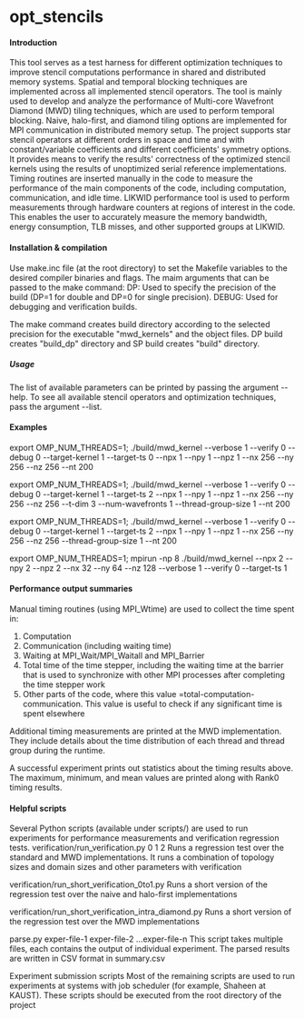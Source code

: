 opt_stencils
============

#### Introduction
This tool serves as a test harness for different optimization techniques to
improve stencil computations performance in shared and distributed memory
systems. Spatial and temporal blocking techniques are implemented across all 
implemented stencil operators. The tool is mainly used to develop and analyze 
the performance of Multi-core Wavefront Diamond (MWD) tiling techniques, which 
are used to perform temporal blocking. Naive, halo-first, and diamond tiling 
options are implemented for MPI communication in distributed memory setup. The 
project supports star stencil operators at different orders in space and time 
and with constant/variable coefficients and different coefficients' symmetry 
options. It provides means to verify the results' correctness of the optimized 
stencil kernels using the results of unoptimized serial reference 
implementations. Timing routines are inserted manually in the code to measure 
the performance of the main components of the code, including computation, 
communication, and idle time.
LIKWID performance tool is used to perform measurements through hardware 
counters at regions of interest in the code. This enables the user to accurately 
measure the memory bandwidth, energy consumption, TLB misses, and other 
supported groups at LIKWID.


#### Installation & compilation
Use make.inc file (at the root directory) to set the Makefile variables to the 
desired compiler binaries and flags. The maim arguments that can be passed to 
the make command:
  DP: Used to specify the precision of the build (DP=1 for double and DP=0 for 
  	single precision).
  DEBUG: Used for debugging and verification builds.

The make command creates build directory according to the selected precision for 
the executable "mwd_kernels" and the object files. DP build creates "build_dp" 
directory and SP build creates "build" directory.


##### Usage
The list of available parameters can be printed by passing the argument --help.
To see all available stencil operators and optimization techniques, pass the 
argument --list.

#### Examples
  export OMP_NUM_THREADS=1; ./build/mwd_kernel --verbose 1 --verify 0 --debug 0 
	 --target-kernel 1 --target-ts 0 --npx 1 --npy 1 --npz 1 --nx 256 
	 --ny 256 --nz 256 --nt 200

  export OMP_NUM_THREADS=1; ./build/mwd_kernel --verbose 1 --verify 0 --debug 0 
	 --target-kernel 1 --target-ts 2 --npx 1 --npy 1 --npz 1 --nx 256 
	 --ny 256 --nz 256 --t-dim 3 --num-wavefronts 1 --thread-group-size 1 
	 --nt 200

  export OMP_NUM_THREADS=1; ./build/mwd_kernel --verbose 1 --verify 0 --debug 0 
	 --target-kernel 1 --target-ts 2 --npx 1 --npy 1 --npz 1 --nx 256 
	 --ny 256 --nz 256 --thread-group-size 1 --nt 200

  export OMP_NUM_THREADS=1; mpirun -np 8 ./build/mwd_kernel --npx 2 --npy 2 
	 --npz 2 --nx 32 --ny 64 --nz 128 --verbose 1 --verify 0 --target-ts 1


#### Performance output summaries
Manual timing routines (using MPI_Wtime) are used to collect the time spent in:
  1) Computation
  2) Communication (including waiting time)
  3) Waiting at MPI_Wait/MPI_Waitall and MPI_Barrier
  4) Total time of the time stepper, including the waiting time at the barrier
     that is used to synchronize with other MPI processes after completing the 
     time stepper work
  5) Other parts of the code, where this value =total-computation-communication.
     This value is useful to check if any significant time is spent elsewhere

Additional timing measurements are printed at the MWD implementation. They 
include details about the time distribution of each thread and thread group 
during the runtime.

A successful experiment prints out statistics about the timing results above. 
The maximum, minimum, and mean values are printed along with Rank0 timing 
results.


#### Helpful scripts
Several Python scripts (available under scripts/) are used to run experiments 
for performance measurements and verification regression tests. 
  verification/run_verification.py 0 1 2
       Runs a regression test over the standard and MWD implementations. It 
       runs a combination of topology sizes and domain sizes and other 
       parameters with verification 

  verification/run_short_verification_0to1.py
       Runs a short version of the regression test over the naive and halo-first 
       implementations

  verification/run_short_verification_intra_diamond.py
       Runs a short version of the regression test over the MWD implementations

  parse.py exper-file-1 exper-file-2 ...exper-file-n
       This script takes multiple files, each contains the output of individual
       experiment. The parsed results are written in CSV format in summary.csv

  Experiment submission scripts
        Most of the remaining scripts are used to run experiments at systems 
        with job scheduler (for example, Shaheen at KAUST). These scripts should 
	be executed from the root directory of the project
